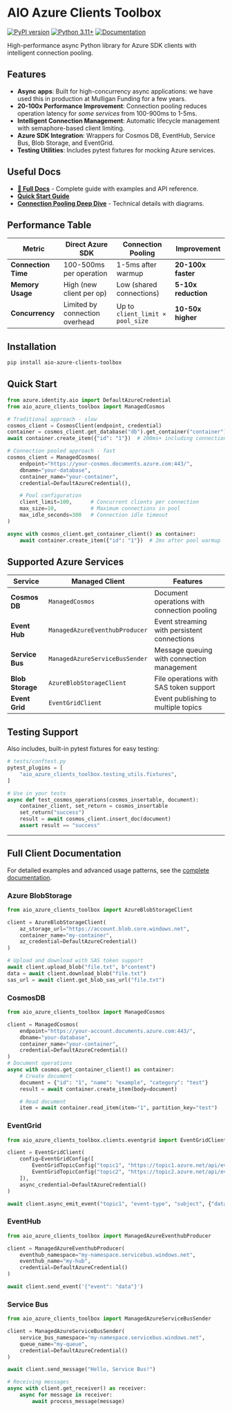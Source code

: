 # AIO Azure Clients Toolbox

[![PyPI version](https://badge.fury.io/py/aio-azure-clients-toolbox.svg)](https://badge.fury.io/py/aio-azure-clients-toolbox)
[![Python 3.11+](https://img.shields.io/badge/python-3.11+-blue.svg)](https://www.python.org/downloads/)
[![Documentation](https://img.shields.io/badge/docs-github--pages-blue.svg)](https://mulliganfunding.github.io/aio-azure-clients-toolbox/)

High-performance async Python library for Azure SDK clients with intelligent connection pooling.

## Features

- **Async apps**: Built for high-concurrency async applications: we have used this in production at Mulligan Funding for a few years.
- **20-100x Performance Improvement**: Connection pooling reduces operation latency for *some services* from 100-900ms to 1-5ms.
- **Intelligent Connection Management**: Automatic lifecycle management with semaphore-based client limiting.
- **Azure SDK Integration**: Wrappers for Cosmos DB, EventHub, Service Bus, Blob Storage, and EventGrid.
- **Testing Utilities**: Includes pytest fixtures for mocking Azure services.

## Useful Docs

- **[📖 Full Docs](https://mulliganfunding.github.io/aio-azure-clients-toolbox/)** - Complete guide with examples and API reference.
- **[Quick Start Guide](https://mulliganfunding.github.io/aio-azure-clients-toolbox/installation/)**
- **[Connection Pooling Deep Dive](https://mulliganfunding.github.io/aio-azure-clients-toolbox/connection-pooling/)** - Technical details with diagrams.

## Performance Table

| Metric | Direct Azure SDK | Connection Pooling | Improvement |
|--------|------------------|-------------------|-------------|
| **Connection Time** | 100-500ms per operation | 1-5ms after warmup | **20-100x faster** |
| **Memory Usage** | High (new client per op) | Low (shared connections) | **5-10x reduction** |
| **Concurrency** | Limited by connection overhead | Up to `client_limit × pool_size` | **10-50x higher** |

## Installation

```bash
pip install aio-azure-clients-toolbox
```

## Quick Start

```python
from azure.identity.aio import DefaultAzureCredential
from aio_azure_clients_toolbox import ManagedCosmos

# Traditional approach - slow
cosmos_client = CosmosClient(endpoint, credential)
container = cosmos_client.get_database("db").get_container("container")
await container.create_item({"id": "1"})  # 200ms+ including connection setup

# Connection pooled approach - fast
cosmos_client = ManagedCosmos(
    endpoint="https://your-cosmos.documents.azure.com:443/",
    dbname="your-database",
    container_name="your-container",
    credential=DefaultAzureCredential(),

    # Pool configuration
    client_limit=100,      # Concurrent clients per connection
    max_size=10,           # Maximum connections in pool
    max_idle_seconds=300   # Connection idle timeout
)

async with cosmos_client.get_container_client() as container:
    await container.create_item({"id": "1"})  # 2ms after pool warmup
```

## Supported Azure Services

| Service | Managed Client | Features |
|---------|----------------|----------|
| **Cosmos DB** | `ManagedCosmos` | Document operations with connection pooling |
| **Event Hub** | `ManagedAzureEventhubProducer` | Event streaming with persistent connections |
| **Service Bus** | `ManagedAzureServiceBusSender` | Message queuing with connection management |
| **Blob Storage** | `AzureBlobStorageClient` | File operations with SAS token support |
| **Event Grid** | `EventGridClient` | Event publishing to multiple topics |


## Testing Support

Also includes, built-in pytest fixtures for easy testing:

```python
# tests/conftest.py
pytest_plugins = [
    "aio_azure_clients_toolbox.testing_utils.fixtures",
]

# Use in your tests
async def test_cosmos_operations(cosmos_insertable, document):
    container_client, set_return = cosmos_insertable
    set_return("success")
    result = await cosmos_client.insert_doc(document)
    assert result == "success"
```

---

## Full Client Documentation

For detailed examples and advanced usage patterns, see the [complete documentation](https://mulliganfunding.github.io/aio-azure-clients-toolbox/).

### Azure BlobStorage

```python
from aio_azure_clients_toolbox import AzureBlobStorageClient

client = AzureBlobStorageClient(
    az_storage_url="https://account.blob.core.windows.net",
    container_name="my-container",
    az_credential=DefaultAzureCredential()
)

# Upload and download with SAS token support
await client.upload_blob("file.txt", b"content")
data = await client.download_blob("file.txt")
sas_url = await client.get_blob_sas_url("file.txt")
```

### CosmosDB

```python
from aio_azure_clients_toolbox import ManagedCosmos

client = ManagedCosmos(
    endpoint="https://your-account.documents.azure.com:443/",
    dbname="your-database",
    container_name="your-container",
    credential=DefaultAzureCredential()
)
# Document operations
async with cosmos.get_container_client() as container:
    # Create document
    document = {"id": "1", "name": "example", "category": "test"}
    result = await container.create_item(body=document)

    # Read document
    item = await container.read_item(item="1", partition_key="test")
```

### EventGrid

```python
from aio_azure_clients_toolbox.clients.eventgrid import EventGridClient, EventGridConfig

client = EventGridClient(
    config=EventGridConfig([
        EventGridTopicConfig("topic1", "https://topic1.azure.net/api/event"),
        EventGridTopicConfig("topic2", "https://topic2.azure.net/api/event"),
    ]),
    async_credential=DefaultAzureCredential()
)

await client.async_emit_event("topic1", "event-type", "subject", {"data": "value"})
```

### EventHub

```python
from aio_azure_clients_toolbox import ManagedAzureEventhubProducer

client = ManagedAzureEventhubProducer(
    eventhub_namespace="my-namespace.servicebus.windows.net",
    eventhub_name="my-hub",
    credential=DefaultAzureCredential()
)

await client.send_event('{"event": "data"}')
```

### Service Bus

```python
from aio_azure_clients_toolbox import ManagedAzureServiceBusSender

client = ManagedAzureServiceBusSender(
    service_bus_namespace="my-namespace.servicebus.windows.net",
    queue_name="my-queue",
    credential=DefaultAzureCredential()
)

await client.send_message("Hello, Service Bus!")

# Receiving messages
async with client.get_receiver() as receiver:
    async for message in receiver:
        await process_message(message)

